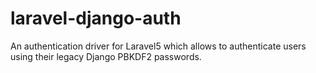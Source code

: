 # laravel-django-auth
An authentication driver for Laravel5 which allows to authenticate users using their legacy Django PBKDF2 passwords.
